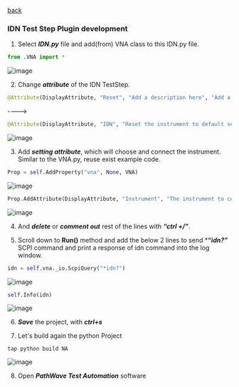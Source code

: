 [back](https://github.com/csprings/NA/blob/main/VNA.md)
### IDN Test Step Plugin development

1. Select ***IDN.py*** file and add(from) VNA class to this IDN.py file.
```python
from .VNA import *
```
![image](https://user-images.githubusercontent.com/91975559/176617241-8ba491ad-02e1-43a2-9df1-3325823ea196.png)

2. Change ***attribute*** of the IDN TestStep. 
```python
@Attribute(DisplayAttribute, "Reset", "Add a description here", "Add a group name here")
```
---->
```python
@Attribute(DisplayAttribute, "IDN", "Reset the instrument to default setting", "Network Analyzer") 
```
![image](https://user-images.githubusercontent.com/91975559/176618763-8ef6ebb3-5484-43f6-a761-499492c0cefa.png)

3. Add ***setting attribute***, which will choose and connect the instrument. Similar to the VNA.py, reuse exist example code.
```python
Prop = self.AddProperty("vna", None, VNA)
```
![image](https://user-images.githubusercontent.com/91975559/176617531-93fdd331-f679-46e7-90ea-9f882354d38a.png)

```python
Prop.AddAttribute(DisplayAttribute, "Instrument", "The instrument to connect", "Resources")
```
![image](https://user-images.githubusercontent.com/91975559/176617622-c7eadbb1-f227-4dc2-b019-af7e0c68ea4f.png)

4. And ***delete*** or ***comment out*** rest of the lines with ***“ctrl +/”***.

5. Scroll down to **Run()** method and add the below 2 lines to send ***“*idn?”*** SCPI command and print a response of idn command into the log window.
```python
idn = self.vna._io.ScpiQuery("*idn?")
```
![image](https://user-images.githubusercontent.com/91975559/176618207-aaf7492a-6b2f-464d-97f0-6a6be5d31bf8.png)

```python
self.Info(idn)
```
![image](https://user-images.githubusercontent.com/91975559/176618324-6f6e7e99-0fb8-4c47-9b49-d5959a78581c.png)

6. ***Save*** the project, with ***ctrl+s***

7. Let's build again the python Project
```
tap python build NA
```
![image](https://user-images.githubusercontent.com/91975559/176614879-96f76eb8-d8c8-465f-8cb6-a97e7129fecc.png)

8. Open ***PathWave Test Automation*** software
